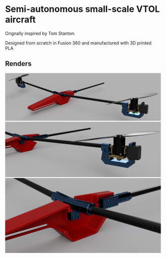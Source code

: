 
# Semi-autonomous small-scale VTOL aircraft


Orignally inspired by Tom Stanton.

Designed from scratch in Fusion 360 and manufactured with 3D printed PLA

## Renders

![](https://github.com/AlexNikolaidis/VTOL/blob/main/1.PNG)
![](https://github.com/AlexNikolaidis/VTOL/blob/main/2.PNG)
![](https://github.com/AlexNikolaidis/VTOL/blob/main/3.PNG)

